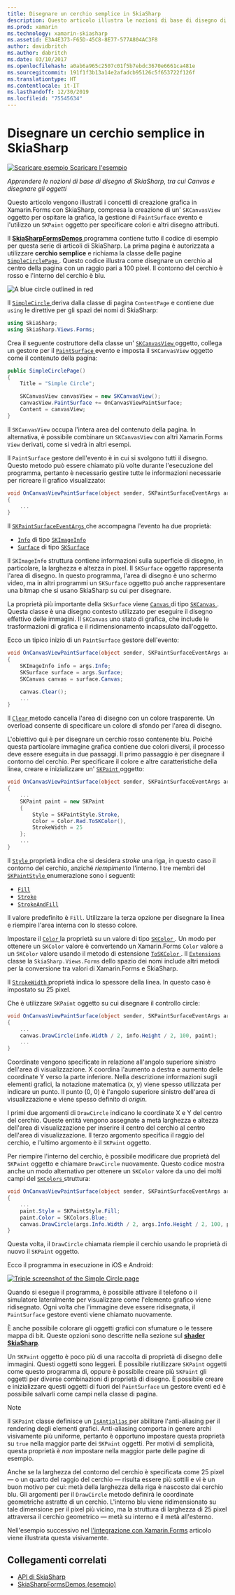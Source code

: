 ```yaml
---
title: Disegnare un cerchio semplice in SkiaSharp
description: Questo articolo illustra le nozioni di base di disegno di SkiaSharp, tra cui Canvas e oggetti disegno, nelle applicazioni Xamarin.Forms e questo concetto è illustrato con esempio di codice.
ms.prod: xamarin
ms.technology: xamarin-skiasharp
ms.assetid: E3A4E373-F65D-45C8-8E77-577A804AC3F8
author: davidbritch
ms.author: dabritch
ms.date: 03/10/2017
ms.openlocfilehash: a0ab6a965c2507c01f5b7ebdc3670e6661ca481e
ms.sourcegitcommit: 191f1f3b13a14e2afadcb95126c5f653722f126f
ms.translationtype: HT
ms.contentlocale: it-IT
ms.lasthandoff: 12/30/2019
ms.locfileid: "75545634"
---
```

# <a name="drawing-a-simple-circle-in-skiasharp"></a>Disegnare un cerchio semplice in SkiaSharp

[![Scaricare esempio](~/media/shared/download.png) Scaricare l'esempio](https://docs.microsoft.com/samples/xamarin/xamarin-forms-samples/skiasharpforms-demos)

_Apprendere le nozioni di base di disegno di SkiaSharp, tra cui Canvas e disegnare gli oggetti_

Questo articolo vengono illustrati i concetti di creazione grafica in Xamarin.Forms con SkiaSharp, compresa la creazione di un' `SKCanvasView` oggetto per ospitare la grafica, la gestione di `PaintSurface` evento e l'utilizzo un `SKPaint` oggetto per specificare colori e altri disegno attributi.

Il [ **SkiaSharpFormsDemos** ](https://docs.microsoft.com/samples/xamarin/xamarin-forms-samples/skiasharpforms-demos) programma contiene tutto il codice di esempio per questa serie di articoli di SkiaSharp. La prima pagina è autorizzata a utilizzare **cerchio semplice** e richiama la classe delle pagine [ `SimpleCirclePage` ](https://github.com/xamarin/xamarin-forms-samples/blob/master/SkiaSharpForms/Demos/Demos/SkiaSharpFormsDemos/Basics/SimpleCirclePage.cs). Questo codice illustra come disegnare un cerchio al centro della pagina con un raggio pari a 100 pixel. Il contorno del cerchio è rosso e l'interno del cerchio è blu.

![](circle-images/circleexample.png "A blue circle outlined in red")

Il [ `SimpleCircle` ](https://github.com/xamarin/xamarin-forms-samples/blob/master/SkiaSharpForms/Demos/Demos/SkiaSharpFormsDemos/Basics/SimpleCirclePage.cs) deriva dalla classe di pagina `ContentPage` e contiene due `using` le direttive per gli spazi dei nomi di SkiaSharp:

```csharp
using SkiaSharp;
using SkiaSharp.Views.Forms;
```

Crea il seguente costruttore della classe un' [ `SKCanvasView` ](xref:SkiaSharp.Views.Forms.SKCanvasView) oggetto, collega un gestore per il [ `PaintSurface` ](xref:SkiaSharp.Views.Forms.SKCanvasView.PaintSurface) evento e imposta il `SKCanvasView` oggetto come il contenuto della pagina:

```csharp
public SimpleCirclePage()
{
    Title = "Simple Circle";

    SKCanvasView canvasView = new SKCanvasView();
    canvasView.PaintSurface += OnCanvasViewPaintSurface;
    Content = canvasView;
}
```

Il `SKCanvasView` occupa l'intera area del contenuto della pagina. In alternativa, è possibile combinare un `SKCanvasView` con altri Xamarin.Forms `View` derivati, come si vedrà in altri esempi.

Il `PaintSurface` gestore dell'evento è in cui si svolgono tutti il disegno. Questo metodo può essere chiamato più volte durante l'esecuzione del programma, pertanto è necessario gestire tutte le informazioni necessarie per ricreare il grafico visualizzato:

```csharp
void OnCanvasViewPaintSurface(object sender, SKPaintSurfaceEventArgs args)
{
    ...
}

```

Il [ `SKPaintSurfaceEventArgs` ](xref:SkiaSharp.Views.Forms.SKPaintSurfaceEventArgs) che accompagna l'evento ha due proprietà:

- [`Info`](xref:SkiaSharp.Views.Forms.SKPaintSurfaceEventArgs.Info) di tipo [`SKImageInfo`](xref:SkiaSharp.SKImageInfo)
- [`Surface`](xref:SkiaSharp.Views.Forms.SKPaintSurfaceEventArgs.Surface) di tipo [`SKSurface`](xref:SkiaSharp.SKSurface)

Il `SKImageInfo` struttura contiene informazioni sulla superficie di disegno, in particolare, la larghezza e altezza in pixel. Il `SKSurface` oggetto rappresenta l'area di disegno. In questo programma, l'area di disegno è uno schermo video, ma in altri programmi un `SKSurface` oggetto può anche rappresentare una bitmap che si usano SkiaSharp su cui per disegnare.

La proprietà più importante della `SKSurface` viene [ `Canvas` ](xref:SkiaSharp.SKSurface.Canvas) di tipo [ `SKCanvas` ](xref:SkiaSharp.SKCanvas). Questa classe è una disegno contesto utilizzato per eseguire il disegno effettivo delle immagini. Il `SKCanvas` uno stato di grafica, che include le trasformazioni di grafica e il ridimensionamento incapsulato dall'oggetto.

Ecco un tipico inizio di un `PaintSurface` gestore dell'evento:

```csharp
void OnCanvasViewPaintSurface(object sender, SKPaintSurfaceEventArgs args)
{
    SKImageInfo info = args.Info;
    SKSurface surface = args.Surface;
    SKCanvas canvas = surface.Canvas;

    canvas.Clear();
    ...
}

```

Il [ `Clear` ](xref:SkiaSharp.SKCanvas.Clear) metodo cancella l'area di disegno con un colore trasparente. Un overload consente di specificare un colore di sfondo per l'area di disegno.

L'obiettivo qui è per disegnare un cerchio rosso contenente blu. Poiché questa particolare immagine grafica contiene due colori diversi, il processo deve essere eseguita in due passaggi. Il primo passaggio è per disegnare il contorno del cerchio. Per specificare il colore e altre caratteristiche della linea, creare e inizializzare un' [ `SKPaint` ](xref:SkiaSharp.SKPaint) oggetto:

```csharp
void OnCanvasViewPaintSurface(object sender, SKPaintSurfaceEventArgs args)
{
    ...
    SKPaint paint = new SKPaint
    {
        Style = SKPaintStyle.Stroke,
        Color = Color.Red.ToSKColor(),
        StrokeWidth = 25
    };
    ...
}
```

Il [ `Style` ](xref:SkiaSharp.SKPaint.Style) proprietà indica che si desidera *stroke* una riga, in questo caso il contorno del cerchio, anziché *riempimento* l'interno. I tre membri del [ `SKPaintStyle` ](xref:SkiaSharp.SKPaintStyle) enumerazione sono i seguenti:

- [`Fill`](xref:SkiaSharp.SKPaintStyle.Fill)
- [`Stroke`](xref:SkiaSharp.SKPaintStyle.Stroke)
- [`StrokeAndFill`](xref:SkiaSharp.SKPaintStyle.StrokeAndFill)

Il valore predefinito è `Fill`. Utilizzare la terza opzione per disegnare la linea e riempire l'area interna con lo stesso colore.

Impostare il [ `Color` ](xref:SkiaSharp.SKPaint.Color) la proprietà su un valore di tipo [ `SKColor` ](xref:SkiaSharp.SKColor). Un modo per ottenere un `SKColor` valore è convertendo un Xamarin.Forms `Color` valore a un `SKColor` valore usando il metodo di estensione [ `ToSKColor` ](xref:SkiaSharp.Views.Forms.Extensions.ToSKColor*). Il [ `Extensions` ](xref:SkiaSharp.Views.Forms.Extensions) classe la `SkiaSharp.Views.Forms` dello spazio dei nomi include altri metodi per la conversione tra valori di Xamarin.Forms e SkiaSharp.

Il [ `StrokeWidth` ](xref:SkiaSharp.SKPaint.StrokeWidth) proprietà indica lo spessore della linea. In questo caso è impostato su 25 pixel.

Che è utilizzare `SKPaint` oggetto su cui disegnare il controllo circle:

```csharp
void OnCanvasViewPaintSurface(object sender, SKPaintSurfaceEventArgs args)
{
    ...
    canvas.DrawCircle(info.Width / 2, info.Height / 2, 100, paint);
    ...
}
```

Coordinate vengono specificate in relazione all'angolo superiore sinistro dell'area di visualizzazione. X coordina l'aumento a destra e aumento delle coordinate Y verso la parte inferiore. Nella descrizione informazioni sugli elementi grafici, la notazione matematica (x, y) viene spesso utilizzata per indicare un punto. Il punto (0, 0) è l'angolo superiore sinistro dell'area di visualizzazione e viene spesso definito di *origin*.

I primi due argomenti di `DrawCircle` indicano le coordinate X e Y del centro del cerchio. Queste entità vengono assegnate a metà larghezza e altezza dell'area di visualizzazione per inserire il centro del cerchio al centro dell'area di visualizzazione. Il terzo argomento specifica il raggio del cerchio, e l'ultimo argomento è il `SKPaint` oggetto.

Per riempire l'interno del cerchio, è possibile modificare due proprietà del `SKPaint` oggetto e chiamare `DrawCircle` nuovamente. Questo codice mostra anche un modo alternativo per ottenere un `SKColor` valore da uno dei molti campi del [ `SKColors` ](xref:SkiaSharp.SKColors) struttura:

```csharp
void OnCanvasViewPaintSurface(object sender, SKPaintSurfaceEventArgs args)
{
    ...
    paint.Style = SKPaintStyle.Fill;
    paint.Color = SKColors.Blue;
    canvas.DrawCircle(args.Info.Width / 2, args.Info.Height / 2, 100, paint);
}
```

Questa volta, il `DrawCircle` chiamata riempie il cerchio usando le proprietà di nuovo il `SKPaint` oggetto.

Ecco il programma in esecuzione in iOS e Android:

[![](circle-images/simplecircle-small.png "Triple screenshot of the Simple Circle page")](circle-images/simplecircle-large.png#lightbox "Triple screenshot of the Simple Circle page")

Quando si esegue il programma, è possibile attivare il telefono o il simulatore lateralmente per visualizzare come l'elemento grafico viene ridisegnato. Ogni volta che l'immagine deve essere ridisegnata, il `PaintSurface` gestore eventi viene chiamato nuovamente.

È anche possibile colorare gli oggetti grafici con sfumature o le tessere mappa di bit. Queste opzioni sono descritte nella sezione sul [ **shader SkiaSharp**](../effects/shaders/index.md).

Un `SKPaint` oggetto è poco più di una raccolta di proprietà di disegno delle immagini. Questi oggetti sono leggeri. È possibile riutilizzare `SKPaint` oggetti come questo programma di, oppure è possibile creare più `SKPaint` gli oggetti per diverse combinazioni di proprietà di disegno. È possibile creare e inizializzare questi oggetti di fuori del `PaintSurface` un gestore eventi ed è possibile salvarli come campi nella classe di pagina.

> [!NOTE]
> Il `SKPaint` classe definisce un [ `IsAntialias` ](xref:SkiaSharp.SKPaint.IsAntialias) per abilitare l'anti-aliasing per il rendering degli elementi grafici. Anti-aliasing comporta in genere archi visivamente più uniforme, pertanto è opportuno impostare questa proprietà su `true` nella maggior parte dei `SKPaint` oggetti. Per motivi di semplicità, questa proprietà è _non_ impostare nella maggior parte delle pagine di esempio.

Anche se la larghezza del contorno del cerchio è specificata come 25 pixel &mdash; o un quarto del raggio del cerchio &mdash; risulta essere più sottili e vi è un buon motivo per cui: metà della larghezza della riga è nascosto dai cerchio blu. Gli argomenti per il `DrawCircle` metodo definirà le coordinate geometriche astratte di un cerchio. L'interno blu viene ridimensionato su tale dimensione per il pixel più vicino, ma la struttura di larghezza di 25 pixel attraversa il cerchio geometrico &mdash; metà su interno e il metà all'esterno.

Nell'esempio successivo nel [l'integrazione con Xamarin.Forms](~/xamarin-forms/user-interface/graphics/skiasharp/basics/integration.md) articolo viene illustrata questa visivamente.

## <a name="related-links"></a>Collegamenti correlati

- [API di SkiaSharp](https://docs.microsoft.com/dotnet/api/skiasharp)
- [SkiaSharpFormsDemos (esempio)](https://docs.microsoft.com/samples/xamarin/xamarin-forms-samples/skiasharpforms-demos)
